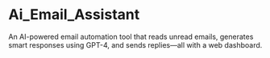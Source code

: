# Ai_Email_Assistant
An AI-powered email automation tool that reads unread emails, generates smart responses using GPT-4, and sends replies—all with a web dashboard.
